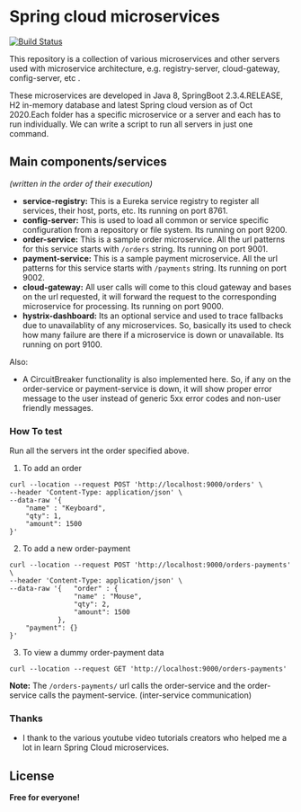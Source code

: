 # Spring cloud microservices

[![Build Status](https://travis-ci.org/joemccann/dillinger.svg)](https://github.com/rawatds/spring-cloud-microservices)

This repository is a collection of various microservices and other servers used with microservice architecture, e.g. registry-server, cloud-gateway, config-server, etc .

These microservices are developed in Java 8, SpringBoot 2.3.4.RELEASE, H2 in-memory database and latest Spring cloud version as of Oct 2020.Each folder has a specific microservice or a server and each has to run individually. We can write a script to run all servers in just one command.


## Main components/services
_(written in the order of their execution)_

  - **service-registry:** This is a Eureka service registry to register all services, their host, ports, etc. Its running on port 8761.
  - **config-server:** This is used to load all common or service specific configuration from a repository or file system. Its running on port 9200.
  - **order-service:** This is a sample order microservice. All the url patterns for this service starts with ```/orders``` string. Its running on port 9001.
  - **payment-service:** This is a sample payment microservice. All the url patterns for this service starts with ```/payments``` string. Its running on port 9002.
  - **cloud-gateway:** All user calls will come to this cloud gateway and bases on the url requested, it will forward the request to the corresponding microservice for processing. Its running on port 9000.
  - **hystrix-dashboard:** Its an optional service and used to trace fallbacks due to unavailablity of any microservices. So, basically its used to check how many failure are there if a microservice is down or unavailable. Its running on port 9100.

Also:
  - A CircuitBreaker functionality is also implemented here. So, if any on the order-service or payment-service is down, it will show proper error message to the user instead of generic 5xx error codes and non-user friendly messages.

### How To test
Run all the servers int the order specified above.

1. To add an order
```
curl --location --request POST 'http://localhost:9000/orders' \
--header 'Content-Type: application/json' \
--data-raw '{
    "name" : "Keyboard",
    "qty": 1,
    "amount": 1500
}'
```


2. To add a new order-payment
```
curl --location --request POST 'http://localhost:9000/orders-payments' \
--header 'Content-Type: application/json' \
--data-raw '{   "order" : {
                "name" : "Mouse",
                "qty": 2,
                "amount": 1500
            },
    "payment": {}
}'
```

3. To view a dummy order-payment data
```
curl --location --request GET 'http://localhost:9000/orders-payments' 
```

**Note:**
The ```/orders-payments/``` url calls the order-service and the order-service calls the payment-service. (inter-service communication)
### Thanks

 - I thank to the various youtube video tutorials creators who helped me a lot in learn Spring Cloud microservices.
 
License
----
**Free for everyone!**

